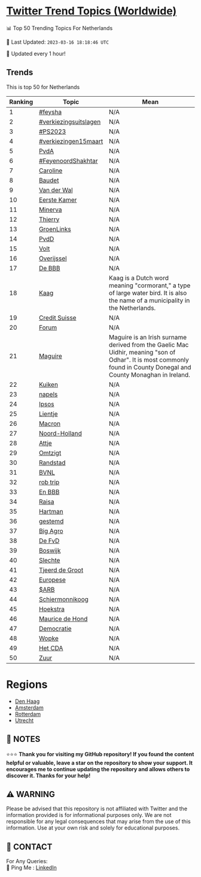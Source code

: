 [Twitter Trend Topics (Worldwide)](https://github.com/ErcinDedeoglu/Twitter-Trend-Topics)
==========


📊 Top 50 Trending Topics For Netherlands

📆 Last Updated: `2023-03-16 18:18:46 UTC`

🔧 Updated every 1 hour!


## Trends

This is top 50 for Netherlands

| Ranking | Topic | Mean |
| ------- | ------------ | ------------ |
| 1 | [#feysha](http://twitter.com/search?q=%23feysha) | N/A |
| 2 | [#verkiezingsuitslagen](http://twitter.com/search?q=%23verkiezingsuitslagen) | N/A |
| 3 | [#PS2023](http://twitter.com/search?q=%23PS2023) | N/A |
| 4 | [#verkiezingen15maart](http://twitter.com/search?q=%23verkiezingen15maart) | N/A |
| 5 | [PvdA](http://twitter.com/search?q=PvdA) | N/A |
| 6 | [#FeyenoordShakhtar](http://twitter.com/search?q=%23FeyenoordShakhtar) | N/A |
| 7 | [Caroline](http://twitter.com/search?q=Caroline) | N/A |
| 8 | [Baudet](http://twitter.com/search?q=Baudet) | N/A |
| 9 | [Van der Wal](http://twitter.com/search?q=Van+der+Wal) | N/A |
| 10 | [Eerste Kamer](http://twitter.com/search?q=Eerste+Kamer) | N/A |
| 11 | [Minerva](http://twitter.com/search?q=Minerva) | N/A |
| 12 | [Thierry](http://twitter.com/search?q=Thierry) | N/A |
| 13 | [GroenLinks](http://twitter.com/search?q=GroenLinks) | N/A |
| 14 | [PvdD](http://twitter.com/search?q=PvdD) | N/A |
| 15 | [Volt](http://twitter.com/search?q=Volt) | N/A |
| 16 | [Overijssel](http://twitter.com/search?q=Overijssel) | N/A |
| 17 | [De BBB](http://twitter.com/search?q=De+BBB) | N/A |
| 18 | [Kaag](http://twitter.com/search?q=Kaag) | Kaag is a Dutch word meaning "cormorant," a type of large water bird. It is also the name of a municipality in the Netherlands. |
| 19 | [Credit Suisse](http://twitter.com/search?q=Credit+Suisse) | N/A |
| 20 | [Forum](http://twitter.com/search?q=Forum) | N/A |
| 21 | [Maguire](http://twitter.com/search?q=Maguire) | Maguire is an Irish surname derived from the Gaelic Mac Uidhir, meaning "son of Odhar". It is most commonly found in County Donegal and County Monaghan in Ireland. |
| 22 | [Kuiken](http://twitter.com/search?q=Kuiken) | N/A |
| 23 | [napels](http://twitter.com/search?q=napels) | N/A |
| 24 | [Ipsos](http://twitter.com/search?q=Ipsos) | N/A |
| 25 | [Lientje](http://twitter.com/search?q=Lientje) | N/A |
| 26 | [Macron](http://twitter.com/search?q=Macron) | N/A |
| 27 | [Noord-Holland](http://twitter.com/search?q=Noord-Holland) | N/A |
| 28 | [Attje](http://twitter.com/search?q=Attje) | N/A |
| 29 | [Omtzigt](http://twitter.com/search?q=Omtzigt) | N/A |
| 30 | [Randstad](http://twitter.com/search?q=Randstad) | N/A |
| 31 | [BVNL](http://twitter.com/search?q=BVNL) | N/A |
| 32 | [rob trip](http://twitter.com/search?q=rob+trip) | N/A |
| 33 | [En BBB](http://twitter.com/search?q=En+BBB) | N/A |
| 34 | [Raisa](http://twitter.com/search?q=Raisa) | N/A |
| 35 | [Hartman](http://twitter.com/search?q=Hartman) | N/A |
| 36 | [gestemd](http://twitter.com/search?q=gestemd) | N/A |
| 37 | [Big Agro](http://twitter.com/search?q=Big+Agro) | N/A |
| 38 | [De FvD](http://twitter.com/search?q=De+FvD) | N/A |
| 39 | [Boswijk](http://twitter.com/search?q=Boswijk) | N/A |
| 40 | [Slechte](http://twitter.com/search?q=Slechte) | N/A |
| 41 | [Tjeerd de Groot](http://twitter.com/search?q=Tjeerd+de+Groot) | N/A |
| 42 | [Europese](http://twitter.com/search?q=Europese) | N/A |
| 43 | [$ARB](http://twitter.com/search?q=%24ARB) | N/A |
| 44 | [Schiermonnikoog](http://twitter.com/search?q=Schiermonnikoog) | N/A |
| 45 | [Hoekstra](http://twitter.com/search?q=Hoekstra) | N/A |
| 46 | [Maurice de Hond](http://twitter.com/search?q=Maurice+de+Hond) | N/A |
| 47 | [Democratie](http://twitter.com/search?q=Democratie) | N/A |
| 48 | [Wopke](http://twitter.com/search?q=Wopke) | N/A |
| 49 | [Het CDA](http://twitter.com/search?q=Het+CDA) | N/A |
| 50 | [Zuur](http://twitter.com/search?q=Zuur) | N/A |



# Regions

* [Den Haag](</Netherlands/Den Haag.md>)
* [Amsterdam](</Netherlands/Amsterdam.md>)
* [Rotterdam](</Netherlands/Rotterdam.md>)
* [Utrecht](</Netherlands/Utrecht.md>)



## 📝 NOTES

⭐⭐⭐ **Thank you for visiting my GitHub repository! If you found the content helpful or valuable, leave a star on the repository to show your support. It encourages me to continue updating the repository and allows others to discover it. Thanks for your help!**


## ⚠️ WARNING

Please be advised that this repository is not affiliated with Twitter and the information provided is for informational purposes only. We are not responsible for any legal consequences that may arise from the use of this information. Use at your own risk and solely for educational purposes.


## 📨 CONTACT

 For Any Queries:  
            🏓 Ping Me : [LinkedIn](https://www.linkedin.com/in/ercindedeoglu/)
